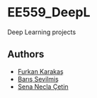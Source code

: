 # EE559_DeepL

Deep Learning projects

## Authors

- [Furkan Karakaş](mailto:furkan.karakas@epfl.ch)
- [Barış Sevilmiş](mailto:baris.sevilmis@epfl.ch)
- [Sena Necla Çetin](mailto:sena.cetin@epfl.ch)
